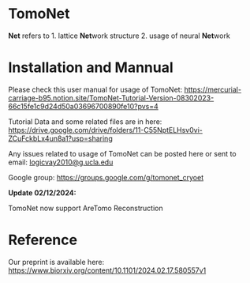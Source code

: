 # TomoNet

**Net** refers to 1. lattice **Net**work structure 2. usage of neural **Net**work 

# Installation and Mannual #
Please check this user manual for usage of TomoNet: 
https://mercurial-carriage-b95.notion.site/TomoNet-Tutorial-Version-08302023-66c15fe1c9d24d50a03696700890fe10?pvs=4

Tutorial Data and some related files are in here:
https://drive.google.com/drive/folders/11-C55NptELHsv0vi-ZCuFckbLx4un8a1?usp=sharing

Any issues related to usage of TomoNet can be posted here or sent to email: logicvay2010@g.ucla.edu 

Google group: https://groups.google.com/g/tomonet_cryoet

**Update 02/12/2024:**

TomoNet now support AreTomo Reconstruction

# Reference #
Our preprint is available here: https://www.biorxiv.org/content/10.1101/2024.02.17.580557v1
